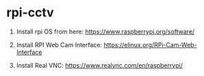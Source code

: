# rpi-cctv

1. Install rpi OS from here: https://www.raspberrypi.org/software/

2. Install RPI Web Cam Interface: https://elinux.org/RPi-Cam-Web-Interface

3. Install Real VNC: https://www.realvnc.com/en/raspberrypi/
